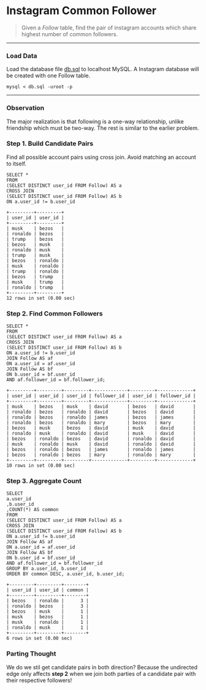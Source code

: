 # Instagram Common Follower
> Given a *Follow* table, find the pair of instagram accounts which share highest number of common followers.

___
### Load Data
Load the database file [db.sql](db.sql) to localhost MySQL. A Instagram database will be created with one Follow table. 
```
mysql < db.sql -uroot -p
```

___
### Observation
The major realization is that following is a one-way relationship, unlike friendship which must be two-way. The rest is similar to the earlier problem.

### Step 1. Build Candidate Pairs
Find all possible account pairs using cross join. Avoid matching an account to itself.
```
SELECT *
FROM
(SELECT DISTINCT user_id FROM Follow) AS a
CROSS JOIN
(SELECT DISTINCT user_id FROM Follow) AS b 
ON a.user_id != b.user_id

+---------+---------+
| user_id | user_id |
+---------+---------+
| musk    | bezos   |
| ronaldo | bezos   |
| trump   | bezos   |
| bezos   | musk    |
| ronaldo | musk    |
| trump   | musk    |
| bezos   | ronaldo |
| musk    | ronaldo |
| trump   | ronaldo |
| bezos   | trump   |
| musk    | trump   |
| ronaldo | trump   |
+---------+---------+
12 rows in set (0.00 sec)
```

### Step 2. Find Common Followers
```
SELECT *
FROM
(SELECT DISTINCT user_id FROM Follow) AS a
CROSS JOIN
(SELECT DISTINCT user_id FROM Follow) AS b 
ON a.user_id != b.user_id
JOIN Follow AS af
ON a.user_id = af.user_id
JOIN Follow AS bf
ON b.user_id = bf.user_id
AND af.follower_id = bf.follower_id;

+---------+---------+---------+-------------+---------+-------------+
| user_id | user_id | user_id | follower_id | user_id | follower_id |
+---------+---------+---------+-------------+---------+-------------+
| musk    | bezos   | musk    | david       | bezos   | david       |
| ronaldo | bezos   | ronaldo | david       | bezos   | david       |
| ronaldo | bezos   | ronaldo | james       | bezos   | james       |
| ronaldo | bezos   | ronaldo | mary        | bezos   | mary        |
| bezos   | musk    | bezos   | david       | musk    | david       |
| ronaldo | musk    | ronaldo | david       | musk    | david       |
| bezos   | ronaldo | bezos   | david       | ronaldo | david       |
| musk    | ronaldo | musk    | david       | ronaldo | david       |
| bezos   | ronaldo | bezos   | james       | ronaldo | james       |
| bezos   | ronaldo | bezos   | mary        | ronaldo | mary        |
+---------+---------+---------+-------------+---------+-------------+
10 rows in set (0.00 sec)
```

### Step 3. Aggregate Count
```
SELECT
a.user_id
,b.user_id
,COUNT(*) AS common
FROM
(SELECT DISTINCT user_id FROM Follow) AS a
CROSS JOIN
(SELECT DISTINCT user_id FROM Follow) AS b 
ON a.user_id != b.user_id
JOIN Follow AS af
ON a.user_id = af.user_id
JOIN Follow AS bf
ON b.user_id = bf.user_id
AND af.follower_id = bf.follower_id
GROUP BY a.user_id, b.user_id
ORDER BY common DESC, a.user_id, b.user_id;

+---------+---------+--------+
| user_id | user_id | common |
+---------+---------+--------+
| bezos   | ronaldo |      3 |
| ronaldo | bezos   |      3 |
| bezos   | musk    |      1 |
| musk    | bezos   |      1 |
| musk    | ronaldo |      1 |
| ronaldo | musk    |      1 |
+---------+---------+--------+
6 rows in set (0.00 sec)
```

### Parting Thought
We do we stil get candidate pairs in both direction? Because the undirected edge only affects __step 2__ when we join both parties of a candidate pair with their respective followers!